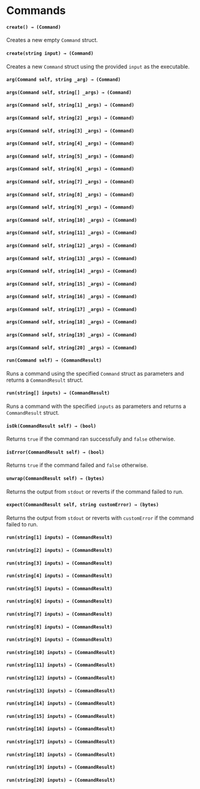 # Commands

#### **`create() → (Command)`**

Creates a new empty `Command` struct.

#### **`create(string input) → (Command)`**

Creates a new `Command` struct using the provided `input` as the executable.

#### **`arg(Command self, string _arg) → (Command)`**


#### **`args(Command self, string[] _args) → (Command)`**


#### **`args(Command self, string[1] _args) → (Command)`**


#### **`args(Command self, string[2] _args) → (Command)`**


#### **`args(Command self, string[3] _args) → (Command)`**


#### **`args(Command self, string[4] _args) → (Command)`**


#### **`args(Command self, string[5] _args) → (Command)`**


#### **`args(Command self, string[6] _args) → (Command)`**


#### **`args(Command self, string[7] _args) → (Command)`**


#### **`args(Command self, string[8] _args) → (Command)`**


#### **`args(Command self, string[9] _args) → (Command)`**


#### **`args(Command self, string[10] _args) → (Command)`**


#### **`args(Command self, string[11] _args) → (Command)`**


#### **`args(Command self, string[12] _args) → (Command)`**


#### **`args(Command self, string[13] _args) → (Command)`**


#### **`args(Command self, string[14] _args) → (Command)`**


#### **`args(Command self, string[15] _args) → (Command)`**


#### **`args(Command self, string[16] _args) → (Command)`**


#### **`args(Command self, string[17] _args) → (Command)`**


#### **`args(Command self, string[18] _args) → (Command)`**


#### **`args(Command self, string[19] _args) → (Command)`**


#### **`args(Command self, string[20] _args) → (Command)`**


#### **`run(Command self) → (CommandResult)`**

Runs a command using the specified `Command` struct as parameters and returns a `CommandResult`
struct.

#### **`run(string[] inputs) → (CommandResult)`**

Runs a command with the specified `inputs` as parameters and returns a `CommandResult` struct.

#### **`isOk(CommandResult self) → (bool)`**

Returns `true` if the command ran successfully and `false` otherwise.

#### **`isError(CommandResult self) → (bool)`**

Returns `true` if the command failed and `false` otherwise.

#### **`unwrap(CommandResult self) → (bytes)`**

Returns the output from `stdout` or reverts if the command failed to run.

#### **`expect(CommandResult self, string customError) → (bytes)`**

Returns the output from `stdout` or reverts with `customError` if the command failed to run.

#### **`run(string[1] inputs) → (CommandResult)`**


#### **`run(string[2] inputs) → (CommandResult)`**


#### **`run(string[3] inputs) → (CommandResult)`**


#### **`run(string[4] inputs) → (CommandResult)`**


#### **`run(string[5] inputs) → (CommandResult)`**


#### **`run(string[6] inputs) → (CommandResult)`**


#### **`run(string[7] inputs) → (CommandResult)`**


#### **`run(string[8] inputs) → (CommandResult)`**


#### **`run(string[9] inputs) → (CommandResult)`**


#### **`run(string[10] inputs) → (CommandResult)`**


#### **`run(string[11] inputs) → (CommandResult)`**


#### **`run(string[12] inputs) → (CommandResult)`**


#### **`run(string[13] inputs) → (CommandResult)`**


#### **`run(string[14] inputs) → (CommandResult)`**


#### **`run(string[15] inputs) → (CommandResult)`**


#### **`run(string[16] inputs) → (CommandResult)`**


#### **`run(string[17] inputs) → (CommandResult)`**


#### **`run(string[18] inputs) → (CommandResult)`**


#### **`run(string[19] inputs) → (CommandResult)`**


#### **`run(string[20] inputs) → (CommandResult)`**
